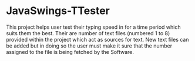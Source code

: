 # JavaSwings-TTester
This project helps user test their typing speed in for a time period which suits them the best. Their are number of text files
(numbered 1 to 8) provided within the project which act as sources for text. New text files can be added but in doing so the user 
must make it sure that the number assigned to the file is being fetched by the Software.
